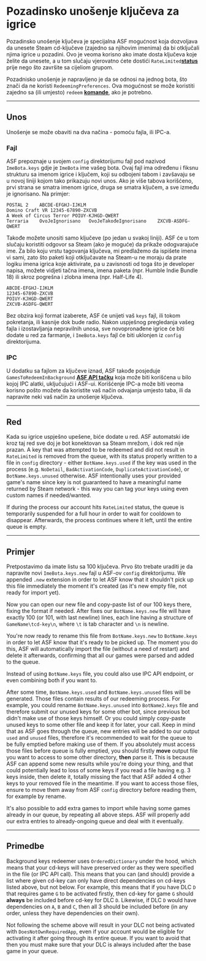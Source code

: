 # Pozadinsko unošenje ključeva za igrice

Pozadinsko unošenje ključeva je specijalna ASF mogućnost koja dozvoljava da unesete Steam cd-ključeve (zajedno sa njihovim imenima) da bi otključali njima igrice u pozadini. Ovo je veoma korisno ako imate dosta ključeva koje želite da unesete, a u tom slučaju vjerovatno ćete dostići `RateLimited`**[status](https://github.com/JustArchiNET/ArchiSteamFarm/wiki/FAQ#what-is-the-meaning-of-status-when-redeeming-a-key)** prije nego što završite sa cijeliom grupom.

Pozadnisko unošenje je napravljeno je da se odnosi na jednog bota, što znači da ne koristi `RedeemingPreferences`. Ova mogućnost se može koristiti zajedno sa (ili umjesto) `redeem` **[komande](https://github.com/JustArchiNET/ArchiSteamFarm/wiki/Commands)**, ako je potrebno.

* * *

## Unos

Unošenje se može obaviti na dva načina - pomoću fajla, ili IPC-a.

### Fajl

ASF prepoznaje u svojem `config` direktorijumu fajl pod nazivod `ImeBota.keys` gdje je `ImeBota` ime vašeg bota. Ovaj fajl ima određenu i fiksnu strukturu sa imenom igrice i ključem, koji su odbojeni tabom i zavšavaju se u novoj liniji kojom tako prikazuju novi unos. Ako je više tabova korišćeno, prvi strana se smatra imenom igrice, druga se smatra ključem, a sve između je ignorisano. Na primjer:

```text
POSTAL 2    ABCDE-EFGHJ-IJKLM
Domino Craft VR 12345-67890-ZXCVB
A Week of Circus Terror POIUY-KJHGD-QWERT
Terraria    OvoJeIgnorisano   OvoJeTakođeIgnorisano    ZXCVB-ASDFG-QWERT
```

Takođe možete unositi samo ključeve (po jedan u svakoj liniji). ASF će u tom slučaju koristiti odgovor sa Steam (ako je moguće) da prikaže odogvarajuće ime. Za bilo koju vrstu tagovanja ključeva, mi predlažemo da ispišete imena vi sami, zato što paketi koji otključavate na Steam-u ne moraju da prate logiku imena igrica koje aktivirate, pa u zavisnosti od toga što je developer napisa, možete vidjeti tačna imena, imena paketa (npr. Humble Indie Bundle 18) ili skroz pogrešna i zlobna imena (npr. Half-Life 4).

```text
ABCDE-EFGHJ-IJKLM
12345-67890-ZXCVB
POIUY-KJHGD-QWERT
ZXCVB-ASDFG-QWERT
```

Bez obzira koji format izaberete, ASF će unijeti vaš `keys` fajl, ili tokom pokretanja, ili kasnije dok bude radio. Nakon uspješnog pregledanja vašeg fajla i izostavljanja nepravilnih unosa, sve novopronađene igrice će biti dodate u red za farmanje, i `ImeBota.keys` fajl će biti uklonjen iz `config` direktorijuma.

### IPC

U dodatku sa fajlom za ključeve iznad, ASF takođe posjeduje `GamesToRedeemInBackground` **[ASF API tačku](https://github.com/JustArchiNET/ArchiSteamFarm/wiki/IPC#asf-api)** koja može biti korišćena u bilo kojoj IPC alatki, uključujući i ASF-ui. Korišćenje IPC-a može biti veoma korisno pošto možete da koristite vaš način odvajanja umjesto taba, ili da napravite neki vaš način za unošenje ključeva.

* * *

## Red

Kada su igrice uspješno upešene, biće dodate u red. ASF automatski ide kroz taj red sve doj je bot konektovan sa Steam mrežom, i dok red nije prazan. A key that was attempted to be redeemed and did not result in `RateLimited` is removed from the queue, with its status properly written to a file in `config` directory - either `BotName.keys.used` if the key was used in the process (e.g. `NoDetail`, `BadActivationCode`, `DuplicateActivationCode`), or `BotName.keys.unused` otherwise. ASF intentionally uses your provided game's name since key is not guaranteed to have a meaningful name returned by Steam network - this way you can tag your keys using even custom names if needed/wanted.

If during the process our account hits `RateLimited` status, the queue is temporarily suspended for a full hour in order to wait for cooldown to disappear. Afterwards, the process continues where it left, until the entire queue is empty.

* * *

## Primjer

Pretpostavimo da imate listu sa 100 ključeva. Prvo što trebate uraditi je da napravite novi `ImeBota.keys.new` fajl u ASF-ov `config` direktorijumu. We appended `.new` extension in order to let ASF know that it shouldn't pick up this file immediately the moment it's created (as it's new empty file, not ready for import yet).

Now you can open our new file and copy-paste list of our 100 keys there, fixing the format if needed. After fixes our `BotName.keys.new` file will have exactly 100 (or 101, with last newline) lines, each line having a structure of `GameName\tcd-key\n`, where `\t` is tab character and `\n` is newline.

You're now ready to rename this file from `BotName.keys.new` to `BotName.keys` in order to let ASF know that it's ready to be picked up. The moment you do this, ASF will automatically import the file (without a need of restart) and delete it afterwards, confirming that all our games were parsed and added to the queue.

Instead of using `BotName.keys` file, you could also use IPC API endpoint, or even combining both if you want to.

After some time, `BotName.keys.used` and `BotName.keys.unused` files will be generated. Those files contain results of our redeeming process. For example, you could rename `BotName.keys.unused` into `BotName2.keys` file and therefore submit our unused keys for some other bot, since previous bot didn't make use of those keys himself. Or you could simply copy-paste unused keys to some other file and keep it for later, your call. Keep in mind that as ASF goes through the queue, new entries will be added to our output `used` and `unused` files, therefore it's recommended to wait for the queue to be fully emptied before making use of them. If you absolutely must access those files before queue is fully emptied, you should firstly **move** output file you want to access to some other directory, **then** parse it. This is because ASF can append some new results while you're doing your thing, and that could potentially lead to loss of some keys if you read a file having e.g. 3 keys inside, then delete it, totally missing the fact that ASF added 4 other keys to your removed file in the meantime. If you want to access those files, ensure to move them away from ASF `config` directory before reading them, for example by rename.

It's also possible to add extra games to import while having some games already in our queue, by repeating all above steps. ASF will properly add our extra entries to already-ongoing queue and deal with it eventually.

* * *

## Primedbe

Background keys redeemer uses `OrderedDictionary` under the hood, which means that your cd-keys will have preserved order as they were specified in the file (or IPC API call). This means that you can (and should) provide a list where given cd-key can only have direct dependencies on cd-keys listed above, but not below. For example, this means that if you have DLC `D` that requires game `G` to be activated firstly, then cd-key for game `G` should **always** be included before cd-key for DLC `D`. Likewise, if DLC `D` would have dependencies on `A`, `B` and `C`, then all 3 should be included before (in any order, unless they have dependencies on their own).

Not following the scheme above will result in your DLC not being activated with `DoesNotOwnRequiredApp`, even if your account would be eligible for activating it after going through its entire queue. If you want to avoid that then you must make sure that your DLC is always included after the base game in your queue.